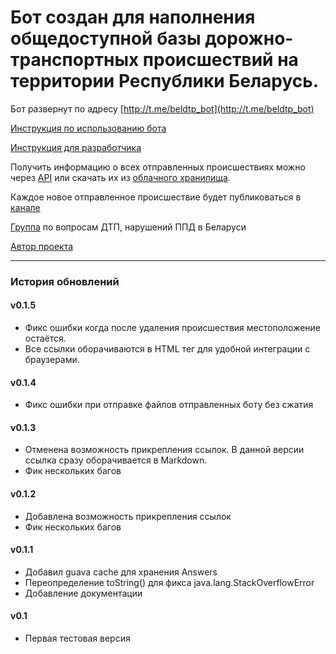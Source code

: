 # Бот создан для наполнения общедоступной базы дорожно-транспортных происшествий на территории Республики Беларусь.

Бот развернут по адресу [http://t.me/beldtp_bot](http://t.me/beldtp_bot)

[Инструкция по использованию бота](https://github.com/ilyukou/beldtp/tree/master/docs/Help.md)

[Инструкция для разработчика](https://github.com/ilyukou/beldtp/tree/master/docs/Dev.md)

Получить информацию о всех отправленных происшествиях можно через [API](https://github.com/ilyukou/beldtp-api) или скачать их из [облачного хранилища](https://github.com/ilyukou/beldtp-api/tree/master/docs/Drive.md). 

Каждое новое отправленное происшествие будет публиковаться в [канале](http://t.me/beldtp)

[Группа](http://t.me/beldtp_chat) по вопросам ДТП, нарушений ППД в Беларуси

[Автор проекта](http://t.me/ilyukou)

___
### История обновлений
#### v0.1.5
* Фикс ошибки когда после удаления происшествия местоположение остаётся.
* Все ссылки оборачиваются в HTML тег для удобной интеграции с браузерами.

#### v0.1.4
* Фикс ошибки при отправке файлов отправленных боту без сжатия

#### v0.1.3

* Отменена возможность прикрепления ссылок. В данной версии ссылка сразу оборачивается в Markdown. 
* Фик нескольких багов

#### v0.1.2 

* Добавлена возможность прикрепления ссылок
* Фик нескольких багов

#### v0.1.1 

* Добавил guava cache для хранения Answers
* Переопределение toString() для фикса java.lang.StackOverflowError
* Добавление документации

#### v0.1 

* Первая тестовая версия
